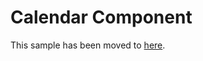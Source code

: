 # Calendar Component

This sample has been moved to [here](https://github.com/pnp/powerplatform-samples/tree/main/samples/calendar-component).